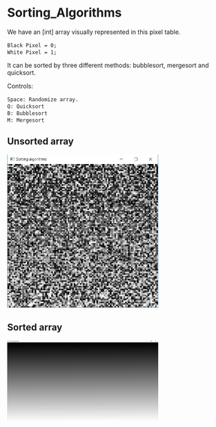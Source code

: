# Sorting_Algorithms

We have an [int] array visually represented in this pixel table.

```
Black Pixel = 0;
White Pixel = 1;
```

It can be sorted by three different methods: bubblesort, mergesort and quicksort.

Controls:
```
Space: Randomize array.
Q: Quicksort
B: Bubblesort
M: Mergesort
```

## Unsorted array
<p align="left">
  <img src="Screenshots/unsorted.PNG" width="350" title="Circles">  
</p>

## Sorted array
<p align="left">
  <img src="Screenshots/sorted.PNG" width="350" title="Circles">  
</p>
